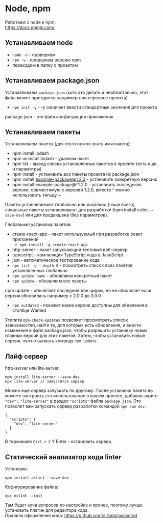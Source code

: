 # Node, npm
Работаем с node и npm.  
https://docs.npmjs.com/

## Устанавливаем node
- `node -v` - проверяем
- `npm -v` - проверяем версию npm
- переходим в папку с проектом

## Устанавливаем package.json
Устанавливаем `package.json` (хоть это делать и необязятально, этот файл может пригодится например при переносе проекта)
- `npm init -y` - -y означает ввести стандартные значения для проекта

package.json - это файл конфигурации приложения.

## Устанавливаем пакеты
Устанавливаем пакеты (для этого нужно знать имя пакета):
- npm install lodash
- npm uninstall lodash - удаляем пакет
- npm list - вывод списка установленных пакетов в проекте (есть еще и параметры)
- npm install - установить все пакеты проекта из package.json
- npm install example-package@1.2.3 - установить конкретную версию
- npm install example-package@^1.2.0 - установить последнюю версию, совместимую с версией 1.2.0, вместо ^ можно использовать тильду ~

Пакеты устанавливают глобально или локально (чаще всего), локальные пакеты устанавливают для разработки (npm install eslint `--save-dev`) или для продакшена (без параметров).

Глобальная установка пакетов:
- create-react-app - пакет используемый при разработке реакт приложений
  - `npm install -g create-react-app`
- http-server - пакет запускающий тестовый веб-сервер
- typescript - компиляция TypeScript кода в JavaScript
- jest - автоматическое тестирование кода
- `npm list -g --depth 0` - посмотреть список всех пакетов установленных глобально
- `npm update name` - обновляем конкретный пакет
- `npm update` - обновляем все пакеты

npm update - обновляет последние две цифры, но не обновляет если версия обновилась например с 2.0.0 до 3.0.0
- `npm outdated` - покажет какие версии доступны для обнвления в столбце Wanted

Утилита `npm-check-updates` позволяет просмотреть список зависимостей, найти те, для которых есть обновления, и внести изменения в файл package.json, чтобы разрешить установку новых главных версий для этих пакетов. Затем, чтобы установить новые версии, нужно вызвать команду `npm update`.

## Лайф сервер
http-server или lite-server.

    npm install lite-server --save-dev
    npx lite-server // запустится сервер

Можно еще сервер запускать по другому. После установки пакета вы можете настроить его использование в вашем проекте, добавив скрипт `"dev": "lite-server"` в раздел `"scripts"` файла `package.json`. Это позволит вам запускать сервер разработки командой `npm run dev`.

    {
      "scripts": {
        "dev": "lite-server"
      }
    }

В терминале `Ctrl + C` Y Enter - остановить сервер.

## Статический анализатор кода linter
Установка:

    npm install eslint --save-dev

Кофигурирование файла:

    npx eslint --init

Там будет куча вопросов по настройке и прочее, поэтому лучше установить плагин для редактора кода.  
Правила оформления кода: https://github.com/airbnb/javascript
